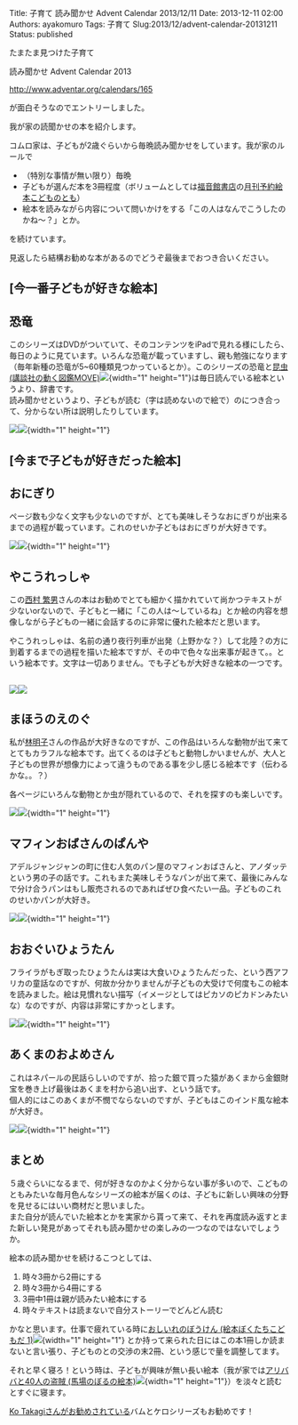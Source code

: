 Title: 子育て 読み聞かせ Advent Calendar 2013/12/11
Date: 2013-12-11 02:00
Authors: ayakomuro
Tags:  子育て
Slug:2013/12/advent-calendar-20131211
Status: published

たまたま見つけた子育て

読み聞かせ Advent Calendar 2013



<http://www.adventar.org/calendars/165>





が面白そうなのでエントリーしました。









我が家の読聞かせの本を紹介します。





コムロ家は、子どもが2歳ぐらいから毎晩読み聞かせをしています。我が家のルールで





-   （特別な事情が無い限り）毎晩
-   子どもが選んだ本を3冊程度（ボリュームとしては[福音館書店](https://www.fukuinkan.co.jp/)の[月刊予約絵本こどものとも](https://www.fukuinkan.co.jp/magazine.php)）
-   絵本を読みながら内容について問いかけをする「この人はなんでこうしたのかね〜？」とか。



を続けています。







見返したら結構お勧めな本があるのでどうぞ最後までおつき合いください。

[今一番子どもが好きな絵本]
------------------------------------------------

恐竜
----

このシリーズはDVDがついていて、そのコンテンツをiPadで見れる様にしたら、毎日のように見ています。いろんな恐竜が載っていますし、親も勉強になります（毎年新種の恐竜が5\~60種類見つかっているとか）。このシリーズの恐竜と[昆虫
(講談社の動く図鑑MOVE)](http://www.amazon.co.jp/gp/product/4062167891/ref=as_li_ss_tl?ie=UTF8&camp=247&creative=7399&creativeASIN=4062167891&linkCode=as2&tag=popowacom-22)![](http://ir-jp.amazon-adsystem.com/e/ir?t=popowacom-22&l=as2&o=9&a=4062167891){width="1"
height="1"}は毎日読んでいる絵本というより、辞書です。  
読み聞かせというより、子どもが読む（字は読めないので絵で）のにつき合って、分からない所は説明したりしています。

[![](http://ws-fe.amazon-adsystem.com/widgets/q?_encoding=UTF8&ASIN=4062162091&Format=_SL160_&ID=AsinImage&MarketPlace=JP&ServiceVersion=20070822&WS=1&tag=popowacom-22)](http://www.amazon.co.jp/gp/product/4062162091/ref=as_li_ss_il?ie=UTF8&camp=247&creative=7399&creativeASIN=4062162091&linkCode=as2&tag=popowacom-22)![](http://ir-jp.amazon-adsystem.com/e/ir?t=popowacom-22&l=as2&o=9&a=4062162091){width="1"
height="1"}  

[今まで子どもが好きだった絵本]
------------------------------------------------------

おにぎり
--------





ページ数も少なく文字も少ないのですが、とても美味しそうなおにぎりが出来るまでの過程が載っています。これのせいか子どもはおにぎりが大好きです。



[![](http://ws-fe.amazon-adsystem.com/widgets/q?_encoding=UTF8&ASIN=4834011860&Format=_SL160_&ID=AsinImage&MarketPlace=JP&ServiceVersion=20070822&WS=1&tag=popowacom-22)](http://www.amazon.co.jp/gp/product/4834011860/ref=as_li_ss_il?ie=UTF8&camp=247&creative=7399&creativeASIN=4834011860&linkCode=as2&tag=popowacom-22)![](http://ir-jp.amazon-adsystem.com/e/ir?t=popowacom-22&l=as2&o=9&a=4834011860){width="1"
height="1"}

やこうれっしゃ
--------------



この[西村
繁男](http://ja.wikipedia.org/wiki/%E8%A5%BF%E6%9D%91%E7%B9%81%E7%94%B7)さんの本はお勧めでとても細かく描かれていて尚かつテキストが少ないorないので、子どもと一緒に「この人は〜しているね」とか絵の内容を想像しながら子どもの一緒に会話するのに非常に優れた絵本だと思います。





やこうれっしゃは、名前の通り夜行列車が出発（上野かな？）して北陸？の方に到着するまでの過程を描いた絵本ですが、その中で色々な出来事が起きて。。という絵本です。文字は一切ありません。でも子どもが大好きな絵本の一つです。



[![](http://ws-fe.amazon-adsystem.com/widgets/q?_encoding=UTF8&ASIN=483400922X&Format=_SL160_&ID=AsinImage&MarketPlace=JP&ServiceVersion=20070822&WS=1&tag=popowacom-22)](http://www.amazon.co.jp/gp/product/483400922X/ref=as_li_ss_il?ie=UTF8&camp=247&creative=7399&creativeASIN=483400922X&linkCode=as2&tag=popowacom-22)![](http://ir-jp.amazon-adsystem.com/e/ir?t=popowacom-22&l=as2&o=9&a=483400922X)
-----------------------------------------------------------------------------------------------------------------------------------------------------------------------------------------------------------------------------------------------------------------------------------------------------------------------------------------------------------------------------------------------------------------------------------

まほうのえのぐ
--------------



私が[林明子](http://www.fukuinkan.co.jp/writer/hayashi/writer.html)さんの作品が大好きなのですが、この作品はいろんな動物が出て来てとてもカラフルな絵本です。出てくるのは子どもと動物しかいませんが、大人と子どもの世界が想像力によって違うものである事を少し感じる絵本です（伝わるかな。。？）





各ページにいろんな動物とか虫が隠れているので、それを探すのも楽しいです。







[![](http://ws-fe.amazon-adsystem.com/widgets/q?_encoding=UTF8&ASIN=4834012808&Format=_SL160_&ID=AsinImage&MarketPlace=JP&ServiceVersion=20070822&WS=1&tag=popowacom-22)](http://www.amazon.co.jp/gp/product/4834012808/ref=as_li_ss_il?ie=UTF8&camp=247&creative=7399&creativeASIN=4834012808&linkCode=as2&tag=popowacom-22)![](http://ir-jp.amazon-adsystem.com/e/ir?t=popowacom-22&l=as2&o=9&a=4834012808){width="1"
height="1"}  

マフィンおばさんのぱんや
------------------------



アデルジャンジャンの町に住む人気のパン屋のマフィンおばさんと、アノダッテという男の子の話です。これもまた美味しそうなパンが出て来て、最後にみんなで分け合うパンはもし販売されるのであればぜひ食べたい一品。子どものこれのせいかパンが大好き。



[![](http://ws-fe.amazon-adsystem.com/widgets/q?_encoding=UTF8&ASIN=4834013499&Format=_SL160_&ID=AsinImage&MarketPlace=JP&ServiceVersion=20070822&WS=1&tag=popowacom-22)](http://www.amazon.co.jp/gp/product/4834013499/ref=as_li_ss_il?ie=UTF8&camp=247&creative=7399&creativeASIN=4834013499&linkCode=as2&tag=popowacom-22)![](http://ir-jp.amazon-adsystem.com/e/ir?t=popowacom-22&l=as2&o=9&a=4834013499){width="1"
height="1"}

おおぐいひょうたん
------------------

フライラがもぎ取ったひょうたんは実は大食いひょうたんだった、という西アフリカの童話なのですが、何故か分かりませんが子どもの大受けで何度もこの絵本を読みました。絵は見慣れない描写（イメージとしてはピカソのピカドンみたいな）なのですが、内容は非常にすかっとします。

[![](http://ws-fe.amazon-adsystem.com/widgets/q?_encoding=UTF8&ASIN=B00CD0574O&Format=_SL160_&ID=AsinImage&MarketPlace=JP&ServiceVersion=20070822&WS=1&tag=popowacom-22)](http://www.amazon.co.jp/gp/product/B00CD0574O/ref=as_li_ss_il?ie=UTF8&camp=247&creative=7399&creativeASIN=B00CD0574O&linkCode=as2&tag=popowacom-22)![](http://ir-jp.amazon-adsystem.com/e/ir?t=popowacom-22&l=as2&o=9&a=B00CD0574O){width="1"
height="1"}

あくまのおよめさん
------------------

これはネパールの民話らしいのですが、拾った銀で買った猿があくまから金銀財宝を巻き上げ最後はあくまを村から追い出す、という話です。  
個人的にはこのあくまが不憫でならないのですが、子どもはこのインド風な絵本が大好き。

[![](http://ws-fe.amazon-adsystem.com/widgets/q?_encoding=UTF8&ASIN=4834014495&Format=_SL160_&ID=AsinImage&MarketPlace=JP&ServiceVersion=20070822&WS=1&tag=popowacom-22)](http://www.amazon.co.jp/gp/product/4834014495/ref=as_li_ss_il?ie=UTF8&camp=247&creative=7399&creativeASIN=4834014495&linkCode=as2&tag=popowacom-22)![](http://ir-jp.amazon-adsystem.com/e/ir?t=popowacom-22&l=as2&o=9&a=4834014495){width="1"
height="1"}

まとめ
------

５歳ぐらいになるまで、何が好きなのかよく分からない事が多いので、こどものともみたいな毎月色んなシリーズの絵本が届くのは、子どもに新しい興味の分野を見せるにはいい商材だと思いました。  
また自分が読んでいた絵本とかを実家から貰って来て、それを再度読み返すとまた新しい発見があってそれも読み聞かせの楽しみの一つなのではないでしょうか。

絵本の読み聞かせを続けるこつとしては、

1.  時々3冊から2冊にする
2.  時々3冊から4冊にする
3.  3冊中1冊は親が読みたい絵本にする
4.  時々テキストは読まないで自分ストーリーでどんどん読む



かなと思います。仕事で疲れている時に[おしいれのぼうけん
(絵本ぼくたちこどもだ
1)](http://www.amazon.co.jp/gp/product/4494006068/ref=as_li_ss_tl?ie=UTF8&camp=247&creative=7399&creativeASIN=4494006068&linkCode=as2&tag=popowacom-22)![](http://ir-jp.amazon-adsystem.com/e/ir?t=popowacom-22&l=as2&o=9&a=4494006068){width="1"
height="1"} とか持って来られた日にはこの本1冊しか読まないと言い張り、子どものとの交渉の末2冊、という感じで量を調整してます。

それと早く寝ろ！という時は、子どもが興味が無い長い絵本（我が家では[アリババと40人の盗賊
(馬場のぼるの絵本)](http://www.amazon.co.jp/gp/product/4772100938/ref=as_li_ss_tl?ie=UTF8&camp=247&creative=7399&creativeASIN=4772100938&linkCode=as2&tag=popowacom-22)![](http://ir-jp.amazon-adsystem.com/e/ir?t=popowacom-22&l=as2&o=9&a=4772100938){width="1"
height="1"}）を淡々と読むとすぐに寝ます。



[Ko
Takagiさんがお勧めされている](http://blog.ko31.com/201312/yomikikase-sagashiehon/)バムとケロシリーズもお勧めです！
